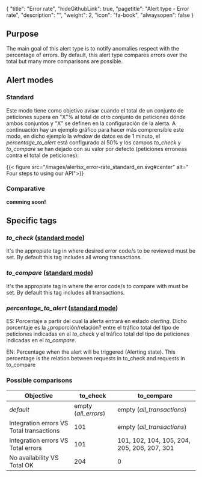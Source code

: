{
  "title": "Error rate",
  "hideGithubLink": true,
  "pagetitle": "Alert type - Error rate",
  "description": "",
  "weight": 2,
  "icon": "fa-book",
  "alwaysopen": false
}

## Purpose

The main goal of this alert type is to notify anomalies respect with the percentage of errors. By default, this alert type compares errors over the total but many more comparisons are possible.

## Alert modes

### Standard

Este modo tiene como objetivo avisar cuando el total de un conjunto de peticiones supera en "X"% al total de otro conjunto de peticiones dónde ambos conjuntos y "X" se definen en la configuración de la alerta. A continuación hay un ejemplo gráfico para hacer más comprensible este modo, en dicho ejemplo la _window_ de datos es de 1 minuto, el _percentage\_to\_alert_ está configurado al 50% y los campos _to\_check_ y _to\_compare_ se han dejado con su valor por defecto (peticiones erroneas contra el total de peticiones):

{{< figure src="/images/alertsx_error-rate_standard_en.svg#center" alt=" Four steps to using our API">}}

### Comparative

__comming soon!__

## Specific tags

### _to\_check_ ([standard mode](###Standard))

It's the appropiate tag in where desired error code/s to be reviewed must be set. By default this tag includes all wrong transactions.

### _to\_compare_ ([standard mode](###Standard))

It's the appropiate tag in where the error code/s to compare with must be set. By default this tag includes all transactions.

### _percentage\_to\_alert_ ([standard mode](###Standard))

ES: Porcentaje a partir del cual la alerta entrará en estado _alerting_. Dicho porcentaje es la ¿proporción/relación? entre el tráfico total del tipo de peticiones indicadas en el _to\_check_ y el tráfico total del tipo de peticiones indicadas en el _to\_compare_.

EN: Percentage when the alert will be triggered (Alerting state). This percentage is the relation between requests in to_check and requests in to_compare

### Possible comparisons

| Objective | to_check | to_compare |
| ------ | ------ | ------ |
| _default_ | empty (_all\_errors_) | empty (_all\_transactions_) |
| Integration errors VS Total transactions | 101 | empty (_all\_transactions_) |
| Integration errors VS Total errors | 101 | 101, 102, 104, 105, 204, 205, 206, 207, 301 |
| No availability VS Total OK | 204 | 0 |
